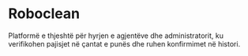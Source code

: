 # Roboclean
Platformë e thjeshtë për hyrjen e agjentëve dhe administratorit, ku verifikohen pajisjet në çantat e punës dhe ruhen konfirmimet në histori.
